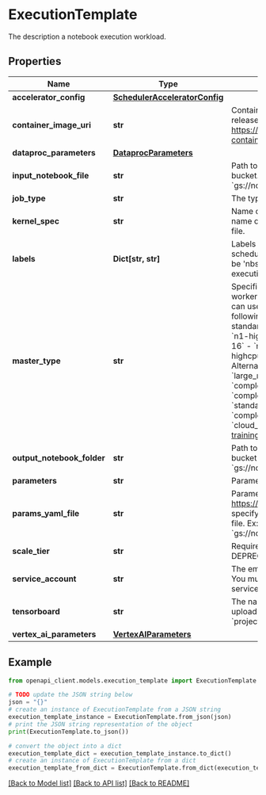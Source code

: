 # ExecutionTemplate

The description a notebook execution workload.

## Properties

Name | Type | Description | Notes
------------ | ------------- | ------------- | -------------
**accelerator_config** | [**SchedulerAcceleratorConfig**](SchedulerAcceleratorConfig.md) |  | [optional] 
**container_image_uri** | **str** | Container Image URI to a DLVM Example: &#39;gcr.io/deeplearning-platform-release/base-cu100&#39; More examples can be found at: https://cloud.google.com/ai-platform/deep-learning-containers/docs/choosing-container | [optional] 
**dataproc_parameters** | [**DataprocParameters**](DataprocParameters.md) |  | [optional] 
**input_notebook_file** | **str** | Path to the notebook file to execute. Must be in a Google Cloud Storage bucket. Format: &#x60;gs://{bucket_name}/{folder}/{notebook_file_name}&#x60; Ex: &#x60;gs://notebook_user/scheduled_notebooks/sentiment_notebook.ipynb&#x60; | [optional] 
**job_type** | **str** | The type of Job to be used on this execution. | [optional] 
**kernel_spec** | **str** | Name of the kernel spec to use. This must be specified if the kernel spec name on the execution target does not match the name in the input notebook file. | [optional] 
**labels** | **Dict[str, str]** | Labels for execution. If execution is scheduled, a field included will be &#39;nbs-scheduled&#39;. Otherwise, it is an immediate execution, and an included field will be &#39;nbs-immediate&#39;. Use fields to efficiently index between various types of executions. | [optional] 
**master_type** | **str** | Specifies the type of virtual machine to use for your training job&#39;s master worker. You must specify this field when &#x60;scaleTier&#x60; is set to &#x60;CUSTOM&#x60;. You can use certain Compute Engine machine types directly in this field. The following types are supported: - &#x60;n1-standard-4&#x60; - &#x60;n1-standard-8&#x60; - &#x60;n1-standard-16&#x60; - &#x60;n1-standard-32&#x60; - &#x60;n1-standard-64&#x60; - &#x60;n1-standard-96&#x60; - &#x60;n1-highmem-2&#x60; - &#x60;n1-highmem-4&#x60; - &#x60;n1-highmem-8&#x60; - &#x60;n1-highmem-16&#x60; - &#x60;n1-highmem-32&#x60; - &#x60;n1-highmem-64&#x60; - &#x60;n1-highmem-96&#x60; - &#x60;n1-highcpu-16&#x60; - &#x60;n1-highcpu-32&#x60; - &#x60;n1-highcpu-64&#x60; - &#x60;n1-highcpu-96&#x60; Alternatively, you can use the following legacy machine types: - &#x60;standard&#x60; - &#x60;large_model&#x60; - &#x60;complex_model_s&#x60; - &#x60;complex_model_m&#x60; - &#x60;complex_model_l&#x60; - &#x60;standard_gpu&#x60; - &#x60;complex_model_m_gpu&#x60; - &#x60;complex_model_l_gpu&#x60; - &#x60;standard_p100&#x60; - &#x60;complex_model_m_p100&#x60; - &#x60;standard_v100&#x60; - &#x60;large_model_v100&#x60; - &#x60;complex_model_m_v100&#x60; - &#x60;complex_model_l_v100&#x60; Finally, if you want to use a TPU for training, specify &#x60;cloud_tpu&#x60; in this field. Learn more about the [special configuration options for training with TPU](https://cloud.google.com/ai-platform/training/docs/using-tpus#configuring_a_custom_tpu_machine). | [optional] 
**output_notebook_folder** | **str** | Path to the notebook folder to write to. Must be in a Google Cloud Storage bucket path. Format: &#x60;gs://{bucket_name}/{folder}&#x60; Ex: &#x60;gs://notebook_user/scheduled_notebooks&#x60; | [optional] 
**parameters** | **str** | Parameters used within the &#39;input_notebook_file&#39; notebook. | [optional] 
**params_yaml_file** | **str** | Parameters to be overridden in the notebook during execution. Ref https://papermill.readthedocs.io/en/latest/usage-parameterize.html on how to specifying parameters in the input notebook and pass them here in an YAML file. Ex: &#x60;gs://notebook_user/scheduled_notebooks/sentiment_notebook_params.yaml&#x60; | [optional] 
**scale_tier** | **str** | Required. Scale tier of the hardware used for notebook execution. DEPRECATED Will be discontinued. As right now only CUSTOM is supported. | [optional] 
**service_account** | **str** | The email address of a service account to use when running the execution. You must have the &#x60;iam.serviceAccounts.actAs&#x60; permission for the specified service account. | [optional] 
**tensorboard** | **str** | The name of a Vertex AI [Tensorboard] resource to which this execution will upload Tensorboard logs. Format: &#x60;projects/{project}/locations/{location}/tensorboards/{tensorboard}&#x60; | [optional] 
**vertex_ai_parameters** | [**VertexAIParameters**](VertexAIParameters.md) |  | [optional] 

## Example

```python
from openapi_client.models.execution_template import ExecutionTemplate

# TODO update the JSON string below
json = "{}"
# create an instance of ExecutionTemplate from a JSON string
execution_template_instance = ExecutionTemplate.from_json(json)
# print the JSON string representation of the object
print(ExecutionTemplate.to_json())

# convert the object into a dict
execution_template_dict = execution_template_instance.to_dict()
# create an instance of ExecutionTemplate from a dict
execution_template_from_dict = ExecutionTemplate.from_dict(execution_template_dict)
```
[[Back to Model list]](../README.md#documentation-for-models) [[Back to API list]](../README.md#documentation-for-api-endpoints) [[Back to README]](../README.md)


